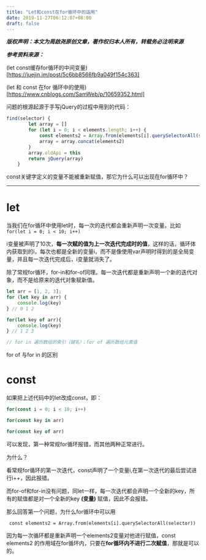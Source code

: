 ```yaml
---
title: "Let和const在for循环中的运用"
date: 2019-11-27T06:12:07+08:00
draft: false
---
```


**_版权声明：本文为周啟尧原创文章，著作权归本人所有，转载务必注明来源_**

**_参考资料来源：_**

(let const缓存for循环的中间变量)[https://juejin.im/post/5c6bb8566fb9a049f154c363]

(let 和 const 在for 循环中的使用)[https://www.cnblogs.com/SamWeb/p/10659352.html]


问题的根源起源于手写jQuery的过程中用到的代码：

~~~JavaScript
find(selector) {
        let array = []
        for (let i = 0; i < elements.length; i++) {
            const elements2 = Array.from(elements[i].querySelectorAll(selector))
            array = array.concat(elements2)
        }
        array.oldApi = this
        return jQuery(array)
    }
~~~

const关键字定义的变量不能被重新赋值，那它为什么可以出现在for循环中？

------

# let

当我们在for循环中使用let时，每一次的迭代都会重新声明一次变量。比如`for(let i = 0; i < 10; i++)`

i变量被声明了10次，**每一次赋的值为上一次迭代完成时的值**，这样的话，循环体内获取到的i，每次也都是全新的变量i，而不是像使用var声明时得到的是全局变量，并且每一次迭代完成后，i变量就消失了。

除了常规for循环，for-in和for-of同理。每一次迭代都是重新声明一个新的迭代对象，而不是给原来的迭代对象赋新值。

~~~JavaScript
let arr = [1, 2, 3];
for (let key in arr) {
    console.log(key)
} // 0 1 2

for(let key of arr){
    console.log(key)
} // 1 2 3

// for in 遍历数组的索引（键名）；for of 遍历数组元素值
~~~

for of 与for in 的区别

# const

如果把上述代码中的let改成const，即：

~~~javascript
for(const i = 0; i < 10; i++)

for(const key in arr)

for(const key of arr)
~~~

可以发现，第一种常规for循环报错，而其他两种正常进行。

为什么？

看常规for循环的第一次迭代，const声明了一个变量i,在第一次迭代的最后尝试进行i++，因此报错。

而for-of和for-in没有问题，同let一样，每一次迭代都会声明一个全新的key，所有的赋值都是对一个全新的key **(变量)** 赋值，因此不会报错。

那么回答第一个问题，为什么for循环中可以用

` const elements2 = Array.from(elements[i].querySelectorAll(selector))`

因为每一次循环都是重新声明一个elements2变量对他进行赋值，const elements2 的作用域在for循环内，只要在**for循环内不进行二次赋值**，那就是可以的。

